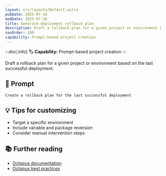 ```yaml
---
layout: src/layouts/Default.astro
pubDate: 2025-07-16
modDate: 2025-07-16
title: Generate deployment rollback plan
description: Draft a rollback plan for a given project or environment based on the last successful deployment.
navOrder: 100
capability: Prompt-based project creation
---
```


:::div{.info}
**🏷 Capability:** Prompt-based project creation
:::

Draft a rollback plan for a given project or environment based on the last successful deployment.

## 📝 Prompt

```
Create a rollback plan for the last successful deployment
```

## 💡 Tips for customizing

- Target a specific environment
- Include variable and package reversion
- Consider manual intervention steps

## 📚 Further reading

- [Octopus documentation](https://octopus.com/docs)
- [Octopus best practices](https://octopus.com/docs/best-practices)
